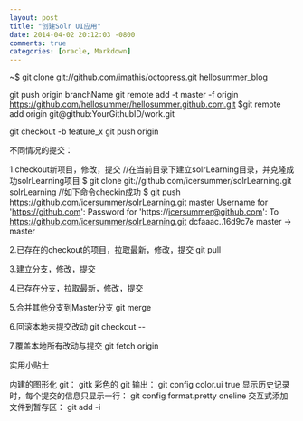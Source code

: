 ```yaml
---
layout: post
title: "创建Solr UI应用"
date: 2014-04-02 20:12:03 -0800
comments: true
categories: [oracle, Markdown] 
---
```


~$ git clone git://github.com/imathis/octopress.git hellosummer_blog

git push origin branchName
git remote add -t master -f origin https://github.com/hellosummer/hellosummer.github.com.git
$git remote add origin git@github:YourGithubID/work.git

git checkout -b feature_x
git push origin <branch>

不同情况的提交：

1.checkout新项目，修改，提交
//在当前目录下建立solrLearning目录，并克隆成功solrLearning项目
$ git clone git://github.com/icersummer/solrLearning.git solrLearning
//如下命令checkin成功
$ git push https://github.com/icersummer/solrLearning.git master
Username for 'https://github.com':
Password for 'https://icersummer@github.com':
To https://github.com/icersummer/solrLearning.git
   dcfaaac..16d9c7e  master -> master

2.已存在的checkout的项目，拉取最新，修改，提交
git pull

3.建立分支，修改，提交

4.已存在分支，拉取最新，修改，提交

5.合并其他分支到Master分支
git merge <branch>

6.回滚本地未提交改动
git checkout -- <filename>

7.覆盖本地所有改动与提交
git fetch origin




实用小贴士

内建的图形化 git：
gitk
彩色的 git 输出：
git config color.ui true
显示历史记录时，每个提交的信息只显示一行：
git config format.pretty oneline
交互式添加文件到暂存区：
git add -i
